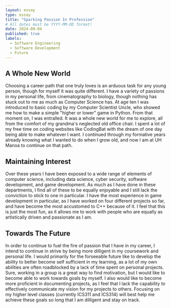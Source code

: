 ```yaml
---
layout: essay
type: essay
title: "Sparking Passion In Profession"
# All dates must be YYYY-MM-DD format!
date: 2024-09-04
published: true
labels:
  - Software Engineering
  - Software Development
  - Future
---
```

## A Whole New World
Choosing a career path that one truly loves is an arduous task for any young person, though for myself it was quite different. I have a variety of passions in my personal life, from cinematography to biology, though nothing has stuck out to me as much as Computer Science has. At age ten I was introduced to basic coding by my Computer Scientist Uncle, who showed me how to make a simple "higher or lower" game in Python. From that moment on, I was entralled. It was a whole new world for me to explore, all from the comfort of my grandma's neglected old office chair. I spent a lot of my free time on coding websites like CodingBat with the dream of one day being able to make whatever I want. I continued through my formative years already knowing what I wanted to do when I grow old, and now I am at UH Manoa to continue on that path. 

## Maintaining Interest
Over these years I have been exposed to a wide range of elements of computer science, including data science, cyber security, software development, and game development. As much as I have done in these departments, I find all of these to be equally enjoyable and I still lack the conviction to stick to one in particular. I have the most experience in game development in particular, as I have worked on four different projects so far, and have become the most accustomed to C++ because of it. I feel that this is just the most fun, as it allows me to work with people who are equally as artistically driven and passionate as I am. 

## Towards The Future
In order to continue to fuel the fire of passion that I have in my career, I intend to continue in strive by being more dilligent in my coursework and personal life. I would primarily for the forseeable future like to develop the ability to better become self sufficient in my learning, as a lot of my own abilities are often roadblocked by a lack of time spent on personal projects. Sure, working in a group is a great way to find motivation, but I would like to become able to work towards goals by myself. I also would like to become more proficient in documenting projects, as I feel that I lack the capability to effectively communicate my vision for my projects to others. Focusing on my higher level classes (currently ICS311 and ICS314) will best help me achieve these goals so long that I am dilligent and stay on track. 

